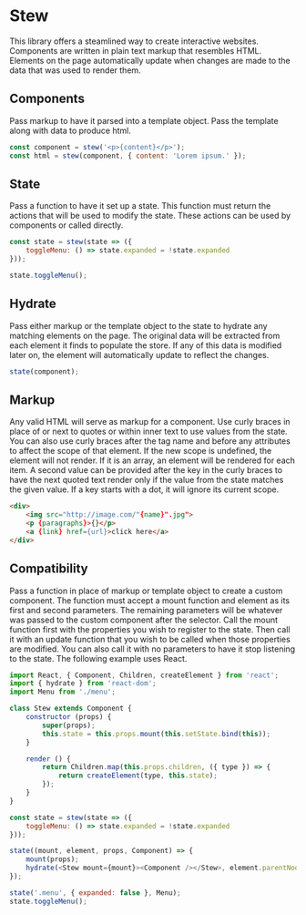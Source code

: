 # Stew
This library offers a steamlined way to create interactive websites. Components are written in plain text markup that resembles HTML. Elements on the page automatically update when changes are made to the data that was used to render them.

## Components
Pass markup to have it parsed into a template object. Pass the template along with data to produce html.

```js
const component = stew('<p>{content}</p>');
const html = stew(component, { content: 'Lorem ipsum.' });
```

## State
Pass a function to have it set up a state. This function must return the actions that will be used to modify the state. These actions can be used by components or called directly.

```js
const state = stew(state => ({
    toggleMenu: () => state.expanded = !state.expanded
}));

state.toggleMenu();
```

## Hydrate
Pass either markup or the template object to the state to hydrate any matching elements on the page. The original data will be extracted from each element it finds to populate the store. If any of this data is modified later on, the element will automatically update to reflect the changes.

```js
state(component);
```

## Markup
Any valid HTML will serve as markup for a component. Use curly braces in place of or next to quotes or within inner text to use values from the state. You can also use curly braces after the tag name and before any attributes to affect the scope of that element. If the new scope is undefined, the element will not render. If it is an array, an element will be rendered for each item. A second value can be provided after the key in the curly braces to have the next quoted text render only if the value from the state matches the given value. If a key starts with a dot, it will ignore its current scope.

```html
<div>
	<img src="http://image.com/"{name}".jpg">
	<p {paragraphs}>{}</p>
	<a {link} href={url}>click here</a>
</div>
```

## Compatibility
Pass a function in place of markup or template object to create a custom component. The function must accept a mount function and element as its first and second parameters. The remaining parameters will be whatever was passed to the custom component after the selector. Call the mount function first with the properties you wish to register to the state. Then call it with an update function that you wish to be called when those properties are modified. You can also call it with no parameters to have it stop listening to the state. The following example uses React.

```js
import React, { Component, Children, createElement } from 'react';
import { hydrate } from 'react-dom';
import Menu from './menu';

class Stew extends Component {
	constructor (props) {
		super(props);
		this.state = this.props.mount(this.setState.bind(this));
	}

	render () {
		return Children.map(this.props.children, ({ type }) => {
			return createElement(type, this.state);
		});
	}
}

const state = stew(state => ({
    toggleMenu: () => state.expanded = !state.expanded
}));

state((mount, element, props, Component) => {
	mount(props);
    hydrate(<Stew mount={mount}><Component /></Stew>, element.parentNode);
});

state('.menu', { expanded: false }, Menu);
state.toggleMenu();
```
